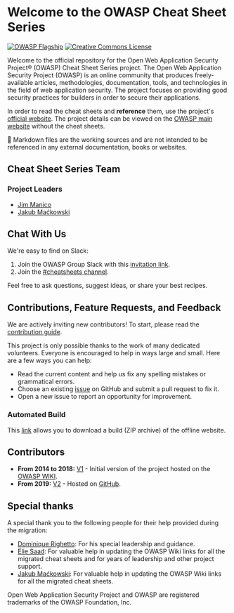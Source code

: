 # Welcome to the OWASP Cheat Sheet Series

[![OWASP Flagship](https://img.shields.io/badge/owasp-flagship%20project-48A646.svg)](https://www.owasp.org/index.php/OWASP_Project_Inventory#tab=Flagship_Projects)
[![Creative Commons License](https://licensebuttons.net/l/by-sa/4.0/88x31.png)](https://creativecommons.org/licenses/by-sa/4.0/ "CC BY-SA 4.0")

Welcome to the official repository for the Open Web Application Security Project® (OWASP) Cheat Sheet Series project. The Open Web Application Security Project (OWASP) is an online community that produces freely-available articles, methodologies, documentation, tools, and technologies in the field of web application security. The project focuses on providing good security practices for builders in order to secure their applications.

In order to read the cheat sheets and **reference** them, use the project's [official website](https://cheatsheetseries.owasp.org). The project details can be viewed on the [OWASP main website](https://owasp.org/www-project-cheat-sheets/) without the cheat sheets.

:triangular_flag_on_post: Markdown files are the working sources and are not intended to be referenced in any external documentation, books or websites.

## Cheat Sheet Series Team

### Project Leaders

- [Jim Manico](https://github.com/jmanico)
- [Jakub Maćkowski](https://github.com/mackowski)

## Chat With Us

We're easy to find on Slack:

1. Join the OWASP Group Slack with this [invitation link](https://owasp-slack.herokuapp.com/).
2. Join the [#cheatsheets channel](https://owasp.slack.com/messages/C073YNUQG).

Feel free to ask questions, suggest ideas, or share your best recipes.

## Contributions, Feature Requests, and Feedback

We are actively inviting new contributors! To start, please read the [contribution guide](CONTRIBUTING.md).

This project is only possible thanks to the work of many dedicated volunteers. Everyone is encouraged to help in ways large and small. Here are a few ways you can help:

- Read the current content and help us fix any spelling mistakes or grammatical errors.
- Choose an existing [issue](https://github.com/OWASP/CheatSheetSeries/issues) on GitHub and submit a pull request to fix it.
- Open a new issue to report an opportunity for improvement.

### Automated Build

This [link](https://cheatsheetseries.owasp.org/bundle.zip) allows you to download a build (ZIP archive) of the offline website.

## Contributors

- **From 2014 to 2018:** [V1](CONTRIBUTOR-V1.md) - Initial version of the project hosted on the [OWASP WIKI](https://wiki.owasp.org).
- **From 2019:** [V2](https://github.com/OWASP/CheatSheetSeries/graphs/contributors) - Hosted on [GitHub](https://github.com/OWASP/CheatSheetSeries).

## Special thanks

A special thank you to the following people for their help provided during the migration:

- [Dominique Righetto](https://github.com/righettod): For his special leadership and guidance.
- [Elie Saad](https://github.com/ThunderSon): For valuable help in updating the OWASP Wiki links for all the migrated cheat sheets and for years of leadership and other project support.
- [Jakub Maćkowski](https://github.com/mackowski): For valuable help in updating the OWASP Wiki links for all the migrated cheat sheets.

Open Web Application Security Project and OWASP are registered trademarks of the OWASP Foundation, Inc.
